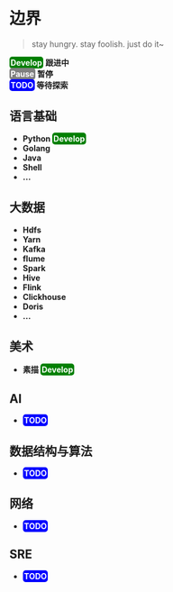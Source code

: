 # 边界
> stay hungry. stay foolish. just do it~

<font style="background:green;color:white;padding:2px;border-radius:5px"><b>Develop</b></font> <b>跟进中<b/><br>
<font style="background:grey;color:white;padding:2px;border-radius:5px"><b>Pause</b></font> <b>暂停<b/><br>
<font style="background:blue;color:white;padding:2px;border-radius:5px"><b>TODO</b></font> <b>等待探索<b/><br>



## 语言基础 
- Python <font style="background:green;color:white;padding:2px;border-radius:5px"><b>Develop</b></font>
- Golang
- Java
- Shell
- ...
## 大数据
- Hdfs
- Yarn
- Kafka
- flume
- Spark
- Hive
- Flink
- Clickhouse
- Doris
- ...
## 美术 
- 素描 <font style="background:green;color:white;padding:2px;border-radius:5px"><b>Develop</b></font>
## AI
- <font style="background:blue;color:white;padding:2px;border-radius:5px"><b>TODO</b></font>
## 数据结构与算法
- <font style="background:blue;color:white;padding:2px;border-radius:5px"><b>TODO</b></font>
## 网络
- <font style="background:blue;color:white;padding:2px;border-radius:5px"><b>TODO</b></font>
## SRE
- <font style="background:blue;color:white;padding:2px;border-radius:5px"><b>TODO</b></font>
